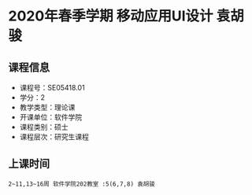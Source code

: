 # 2020年春季学期 移动应用UI设计 袁胡骏






## 课程信息

- 课程号：SE05418.01
- 学分：2
- 教学类型：理论课
- 开课单位：软件学院
- 课程类别：硕士
- 课程层次：研究生课程

## 上课时间

```
2~11,13~16周 软件学院202教室 :5(6,7,8) 袁胡骏
```

